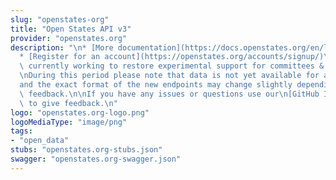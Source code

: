 ```yaml
---
slug: "openstates-org"
title: "Open States API v3"
provider: "openstates.org"
description: "\n* [More documentation](https://docs.openstates.org/en/latest/api/v3/index.html)\n\
  * [Register for an account](https://openstates.org/accounts/signup/)\n\n\n**We are\
  \ currently working to restore experimental support for committees & events.**\n\
  \nDuring this period please note that data is not yet available for all states\n\
  and the exact format of the new endpoints may change slightly depending on user\
  \ feedback.\n\nIf you have any issues or questions use our\n[GitHub Issues](https://github.com/openstates/issues/issues)\
  \ to give feedback.\n"
logo: "openstates.org-logo.png"
logoMediaType: "image/png"
tags:
- "open_data"
stubs: "openstates.org-stubs.json"
swagger: "openstates.org-swagger.json"
---
```

